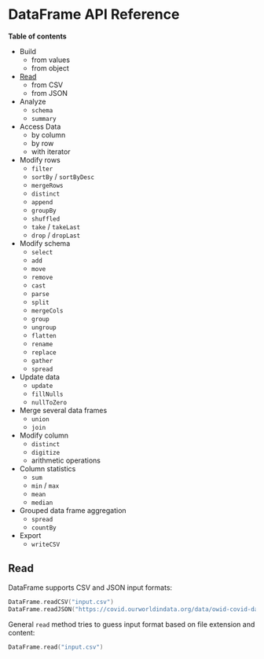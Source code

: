 # DataFrame API Reference

**Table of contents**
<!--- TOC -->

* Build
    * from values
    * from object 
* [Read](#read)
    * from CSV
    * from JSON
* Analyze
    * `schema`
    * `summary`
* Access Data
    * by column
    * by row
    * with iterator 
* Modify rows
    * `filter` 
    * `sortBy` / `sortByDesc`
    * `mergeRows`
    * `distinct`
    * `append`
    * `groupBy`
    * `shuffled`
    * `take` / `takeLast`
    * `drop` / `dropLast`
* Modify schema
    * `select`
    * `add`
    * `move`
    * `remove`
    * `cast`
    * `parse`
    * `split`
    * `mergeCols`
    * `group`
    * `ungroup`
    * `flatten`
    * `rename`
    * `replace`
    * `gather`
    * `spread`    
* Update data
    * `update`
    * `fillNulls`
    * `nullToZero`
* Merge several data frames
    * `union`
    * `join`
* Modify column
    * `distinct`
    * `digitize`
    * arithmetic operations
* Column statistics
    * `sum`
    * `min` / `max`
    * `mean`
    * `median`
* Grouped data frame aggregation
    * `spread`
    * `countBy`
* Export
    * `writeCSV`

<!--- END -->

## Read

DataFrame supports CSV and JSON input formats:
```kotlin
DataFrame.readCSV("input.csv")
DataFrame.readJSON("https://covid.ourworldindata.org/data/owid-covid-data.json")
```
General `read` method tries to guess input format based on file extension and content:
```kotlin
DataFrame.read("input.csv")
```